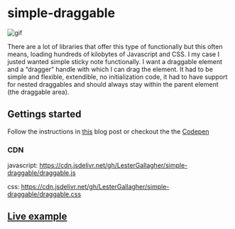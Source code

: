 # simple-draggable

![gif](https://esstudio.site/uploads/simple%20draggable%20elements2.gif)

There are a lot of libraries that offer this type of functionally but this often means, loading hundreds of kilobytes of Javascript and CSS. I my case I justed wanted simple sticky note functionally. I want a draggable element and a “dragger” handle with which I can drag the element. It had to be simple and flexible, extendible, no initialization code, it had to have support for nested draggables and should always stay within the parent element (the draggable area).

## Gettings started

Follow the instructions in [this](https://esstudio.site/2018/11/01/create-draggable-elements-with-javascript.html) blog post or checkout the the [Codepen](https://codepen.io/Afirus/pen/rqXxQy)

### CDN

javascript: https://cdn.jsdelivr.net/gh/LesterGallagher/simple-draggable/draggable.js

css: https://cdn.jsdelivr.net/gh/LesterGallagher/simple-draggable/draggable.css

## [Live example](https://esstudio.site/simple-draggable/example)

